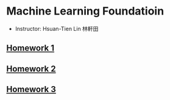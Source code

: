 # Machine Learning Foundatioin

+ Instructor: Hsuan-Tien Lin 林軒田

## [Homework 1](./hw1.md)

## [Homework 2](./hw2.md)

## [Homework 3](./hw3.md)